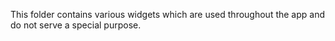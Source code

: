 This folder contains various widgets which are used throughout the app 
and do not serve a special purpose.